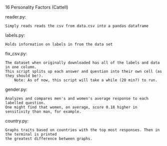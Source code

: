 16 Personality Factors (Cattell)

reader.py:
    
    Simply reads reads the csv from data.csv into a pandas dataframe
  
labels.py:
    
    Holds information on labels in from the data set
  
fix_csv.py:
    
    The dataset when originally downloaded has all of the labels and data in one column.
    This script splits up each answer and question into their own cell (as they should be!).
        Note: As of now, this script will take a while (20 min?) to run.
     
gender.py:
    
    Analyzes and compares men's and women's average response to each labelled question.
    One might find that women, on average, score 0.18 higher in sensitivity than man, for example.

country.py:

    Graphs traits based on countries with the top most responses. Then in the terminal is printed
    the greatest difference between graphs.
